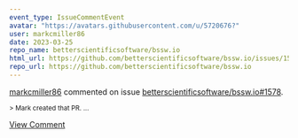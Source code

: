 ```yaml
---
event_type: IssueCommentEvent
avatar: "https://avatars.githubusercontent.com/u/5720676?"
user: markcmiller86
date: 2023-03-25
repo_name: betterscientificsoftware/bssw.io
html_url: https://github.com/betterscientificsoftware/bssw.io/issues/1578
repo_url: https://github.com/betterscientificsoftware/bssw.io
---
```


<a href='https://github.com/markcmiller86' target='_blank'>markcmiller86</a> commented on issue <a href='https://github.com/betterscientificsoftware/bssw.io/issues/1578' target='_blank'>betterscientificsoftware/bssw.io#1578</a>.

<small>> Mark created that PR....</small>

<a href='https://github.com/betterscientificsoftware/bssw.io/issues/1578' target='_blank'>View Comment</a>